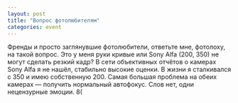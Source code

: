 ```yaml
---
layout: post
title: "Вопрос фотолюбителям"
categories: event
---
```

Френды и просто заглянувшие фотолюбители, ответьте мне, фотолоху, на такой вопрос. Это у меня руки кривые или Sony Alfa (200, 350) не могут сделать резкий кадр? В сети объективных отчётов о камерах Sony Alfa я не нашёл, стабильно высокие оценки. В жизни я сталкивался с 350 и имею собственную 200. Самая большая проблема на обеих камерах — получить нормальный автофокус. Слов нет, одни нецензурные эмоции. 8(
